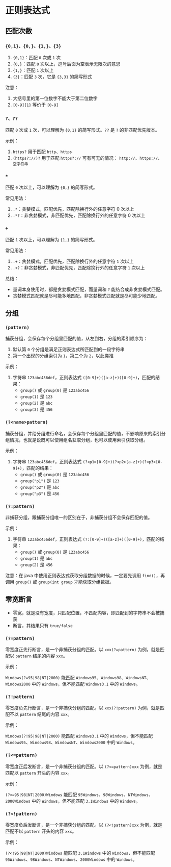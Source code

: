 # 正则表达式

## 匹配次数

### ```{0,1}、{0,}、{1,}、{3}```

1. ```{0,1}```：匹配 ```0``` 次或 ```1``` 次 
2. ```{0,}```：匹配 ```0``` 次以上，逗号后面为空表示无限次的意思 
3. ```{1,}```：匹配 ```1``` 次以上 
4. ```{3}```：匹配 ```3``` 次，它是 ```{3,3}``` 的简写形式

注意：

1. 大括号里的第一位数字不能大于第二位数字
2. ```[0-9]{1}``` 等价于 ```[0-9]```

### ```?、??```

匹配 ```0``` 次或 ```1``` 次，可以理解为 ```{0,1}``` 的简写形式。```??``` 是 ```?``` 的非匹配优先版本。

示例：

1. ```https?``` 用于匹配 ```http```、```https```
2. ```(https?://)?``` 用于匹配 ```https?://``` 可有可无的情况： ```http://```、```https://```、```空字符串```

### ```*```

匹配 ```0``` 次以上，可以理解为 ```{0,}``` 的简写形式。

常见用法：

1. ```.*```：贪婪模式，匹配优先，匹配除换行外的任意字符 0 次以上 
2. ```.*?```：非贪婪模式，非匹配优先，匹配除换行外的任意字符 0 次以上 
 
### ```+```

匹配 ```1``` 次以上，可以理解为 ```{1,}``` 的简写形式。

常见用法：

1. ```.+```：贪婪模式，匹配优先，匹配除换行外的任意字符 ```1``` 次以上 
2. ```.+?```：非贪婪模式，非匹配优先，匹配除换行外的任意字符 ```1``` 次以上 
 
总结：

- 量词本身使用时，都是贪婪模式匹配，而量词和 ```?``` 能结合成非贪婪模式匹配。 
- 贪婪模式匹配就是尽可能多地匹配，非贪婪模式匹配就是尽可能少地匹配。

## 分组

### ```(pattern)```

捕获分组，会保存每个分组里匹配的值，从左到右，分组的索引顺序为：

1. 默认第 ```0``` 个分组是满足正则表达式所匹配到的一段字符串
2. 第一个出现的分组索引为 ```1```，第二个为 ```2```，以此类推

示例：

1. 字符串 ```123abc456def```，正则表达式 ```([0-9]+)([a-z]+)([0-9]+)```，匹配的结果：
   - ```group()``` 或 ```group(0)``` 是 ```123abc456```
   - ```group(1)``` 是 ```123```
   - ```group(2)``` 是 ```abc```
   - ```group(3)``` 是 ```456```

### ```(?<name>pattern)```

捕获分组，并给分组进行命名，会保存每个分组里匹配的值，不影响原来的索引分组情况，也就是说既可以使用组名获取分组，也可以使用索引获取分组。

示例：

1. 字符串 ```123abc456def```，正则表达式 ```(?<p1>[0-9]+)(?<p2>[a-z]+)(?<p3>[0-9]+)```，匹配的结果：
   - ```group()``` 或 ```group(0)``` 是 ```123abc456```
   - ```group("p1")``` 是 ```123```
   - ```group("p2")``` 是 ```abc```
   - ```group("p3")``` 是 ```456```

### ```(?:pattern)```

非捕获分组，跟捕获分组唯一的区别在于，非捕获分组不会保存匹配的值。

示例：

1. 字符串 ```123abc456def```，正则表达式 ```(?:[0-9]+)([a-z]+)([0-9]+)```，匹配的结果：
   - ```group()``` 或 ```group(0)``` 是 ```123abc456```
   - ```group(1)``` 是 ```abc```
   - ```group(2)``` 是 ```456```

注意：在 java 中使用正则表达式获取分组数据的时候，一定要先调用 ```find()```，再调用 ```group()``` 或 ```group(int group``` 才能获取分组数据。

## 零宽断言

- 零宽，就是没有宽度，只匹配位置，不匹配内容，即匹配到的字符串不会被捕获
- 断言，其结果只有 ```true/false```

### ```(?=pattern)```

零宽度正先行断言，是一个非捕获分组的匹配。以 ```xxx(?=pattern)``` 为例，就是匹配以 ```pattern``` 结尾的内容 ```xxx```。

示例：

```Windows(?=95|98|NT|2000)``` 能匹配 ```Windows95```、```Windows98```、```WindowsNT```、```Windows2000``` 中的 ```Windows```，但不能匹配 ```Windows3.1``` 中的 ```Windows```。

### ```(?!pattern)```

零宽度负先行断言，是一个非捕获分组的匹配。以 ```xxx(?!pattern)``` 为例，就是匹配不以 ```pattern``` 结尾的内容 ```xxx```。

示例：

```Windows(?!95|98|NT|2000)``` 能匹配 ```Windows3.1``` 中的 ```Windows```，但不能匹配 ```Windows95```、```Windows98```、```WindowsNT```、```Windows2000``` 中的 ```Windows```。

### ```(?<=pattern)```

零宽度正后发断言，是一个非捕获分组的匹配。以 ```(?<=pattern)xxx``` 为例，就是匹配以 ```pattern``` 开头的内容 ```xxx```。

示例：

```(?<=95|98|NT|2000)Windows``` 能匹配 ```95Windows```、```98Windows```、```NTWindows```、```2000Windows``` 中的 ```Windows```，但不能匹配 ```3.1Windows``` 中的 ```Windows```。

### ```(?<!pattern)```

零宽度负后发断言，是一个非捕获分组的匹配。以 ```(?<!pattern)xxx``` 为例，就是匹配不以 ```pattern``` 开头的内容 ```xxx```。

示例：

```(?<!95|98|NT|2000)Windows``` 能匹配 ```3.1Windows``` 中的 ```Windows```，但不能匹配 ```95Windows```、```98Windows```、```NTWindows```、```2000Windows``` 中的 ```Windows```。

